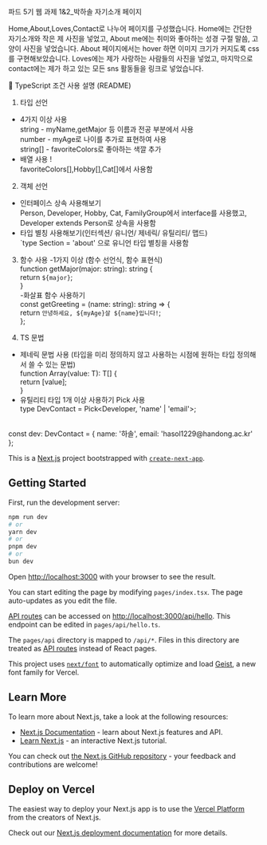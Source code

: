 파드 5기 웹 과제 1&2_박하솔 자기소개 페이지

Home,About,Loves,Contact로 나누어 페이지를 구성했습니다.
Home에는 간단한 자기소개와 작은 제 사진을 넣었고, About me에는 취미와 좋아하는 성경 구절 말씀, 고양이 사진을 넣었습니다. About 페이지에서는 hover 하면 이미지 크기가 커지도록 css를 구현해보았습니다. Loves에는 제가 사랑하는 사람들의 사진을 넣었고, 마지막으로 contact에는 제가 하고 있는 모든 sns 활동들을 링크로 넣었습니다.

📘 TypeScript 조건 사용 설명 (README)
1. 타입 선언 </br>
- 4가지 이상 사용 </br>
string - myName,getMajor 등 이름과 전공 부분에서 사용</br>
number - myAge로 나이를 추가로 표현하여 사용</br>
string[] - favoriteColors로 좋아하는 색깔 추가</br>
- 배열 사용 !</br>
favoriteColors[],Hobby[],Cat[]에서 사용함</br>

2. 객체 선언</br>
- 인터페이스 상속 사용해보기</br>
Person, Developer, Hobby, Cat, FamilyGroup에서 interface를 사용했고, Developer extends Person로 상속을 사용함</br>
- 타입 별칭 사용해보기(인터섹션/ 유니언/ 제네릭/ 유틸리티/ 맵드)</br>
`type Section = 'about' 으로 유니언 타입 별칭을 사용함</br>

3. 함수 사용
-1가지 이상 (함수 선언식, 함수 표현식)</br>
function getMajor(major: string): string {</br>
  return `${major}`;</br>
}</br>
-화살표 함수 사용하기</br>
const getGreeting = (name: string): string => {</br>
  return `안녕하세요, ${myAge}살 ${name}입니다!`;</br>
};</br>

4. TS 문법
- 제네릭 문법 사용 (타입을 미리 정의하지 않고 사용하는 시점에 원하는 타입 정의해서 쓸 수 있는 문법) </br>
function Array<T>(value: T): T[] {</br>
  return [value];</br>
}
- 유틸리티 타입 1개 이상 사용하기 
Pick 사용</br>
type DevContact = Pick<Developer, 'name' | 'email'>;
</br>
const dev: DevContact = {
  name: '하솔',
  email: 'hasol1229@handong.ac.kr'
};


This is a [Next.js](https://nextjs.org) project bootstrapped with [`create-next-app`](https://nextjs.org/docs/pages/api-reference/create-next-app).

## Getting Started

First, run the development server:

```bash
npm run dev
# or
yarn dev
# or
pnpm dev
# or
bun dev
```

Open [http://localhost:3000](http://localhost:3000) with your browser to see the result.

You can start editing the page by modifying `pages/index.tsx`. The page auto-updates as you edit the file.

[API routes](https://nextjs.org/docs/pages/building-your-application/routing/api-routes) can be accessed on [http://localhost:3000/api/hello](http://localhost:3000/api/hello). This endpoint can be edited in `pages/api/hello.ts`.

The `pages/api` directory is mapped to `/api/*`. Files in this directory are treated as [API routes](https://nextjs.org/docs/pages/building-your-application/routing/api-routes) instead of React pages.

This project uses [`next/font`](https://nextjs.org/docs/pages/building-your-application/optimizing/fonts) to automatically optimize and load [Geist](https://vercel.com/font), a new font family for Vercel.

## Learn More

To learn more about Next.js, take a look at the following resources:

- [Next.js Documentation](https://nextjs.org/docs) - learn about Next.js features and API.
- [Learn Next.js](https://nextjs.org/learn-pages-router) - an interactive Next.js tutorial.

You can check out [the Next.js GitHub repository](https://github.com/vercel/next.js) - your feedback and contributions are welcome!

## Deploy on Vercel

The easiest way to deploy your Next.js app is to use the [Vercel Platform](https://vercel.com/new?utm_medium=default-template&filter=next.js&utm_source=create-next-app&utm_campaign=create-next-app-readme) from the creators of Next.js.

Check out our [Next.js deployment documentation](https://nextjs.org/docs/pages/building-your-application/deploying) for more details.

